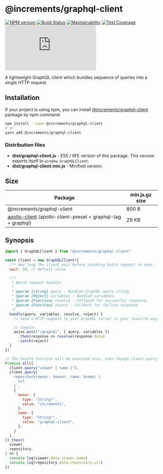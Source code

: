 # @increments/graphql-client

[![NPM version](http://img.shields.io/npm/v/@increments/graphql-client.svg)](https://www.npmjs.com/package/@increments/graphql-client)
[![Build Status](https://travis-ci.org/increments/graphql-client-js.svg?branch=master)](https://travis-ci.org/increments/graphql-client-js)
[![Maintainability](https://api.codeclimate.com/v1/badges/456eb6c2b8dc26ff88bb/maintainability)](https://codeclimate.com/github/increments/graphql-client-js/maintainability)
[![Test Coverage](https://api.codeclimate.com/v1/badges/456eb6c2b8dc26ff88bb/test_coverage)](https://codeclimate.com/github/increments/graphql-client-js/test_coverage)
[![Stable Release Size](http://img.badgesize.io/https://unpkg.com/@increments/graphql-client/dist/graphql-client.min.js?compression=gzip)](https://github.com/ngryman/badge-size)

A lightweight GraphQL client which bundles sequence of queries into a single HTTP request.

## Installation

If your project is using npm, you can install [@increments/graphql-client](https://www.npmjs.com/package/@increments/graphql-client) package by npm command:

```bash
npm install --save @increments/graphql-client
# or
yarn add @increments/graphql-client
```

### Distribution files

- **dist/graphql-client.js** - ES5 / IIFE version of this package. This version exports itself to `window.GraphQLClient`.
- **dist/graphql-client.min.js** - Minified version.

## Size

Package | min.js.gz size
--------|----------------
@increments/graphql-client | 800 B
[apollo-client](https://github.com/apollographql/apollo-client) (apollo-client-preset + graphql-tag + graphql) | 29 KB

## Synopsis

```js
import { GraphQLClient } from "@increments/graphql-client"

const client = new GraphQLClient({
  /** How long the client wait before invoking batch request in msec. */
  wait: 50, // defualt value

  /**
   * Batch request handler.
   *
   * @param {string} query - Bundled GraphQL query string.
   * @param {Object} variables - Bundled variables.
   * @param {Function} resolve - Callback for successful response.
   * @param {Function} reject - Callback for failure response.
   */
  handle(query, variables, resolve, reject) {
    // Send a HTTP request to your GraphQL server in your favorite way.

    // Sample:
    axios.post("/graphql", { query, variables })
      .then(response => resolve(response.data)
      .catch(reject)
  }
})

// The handle function will be executed once, even though client.query is called twice.
Promise.all([
  client.query("viewer { name }"),
  client.query(`
    repository(owner: $owner, name: $name) {
      url
    }`,
    {
      owner: {
        type: "String!",
        value: "increments",
      },
      name: {
        type: "String!",
        value: "graphql-client",
      },
    }
  ),
]).then((
  viewer,
  repository,
) => {
  console.log(viewer.data.viewer.name)
  console.log(repository.data.repository.url)
})
```
